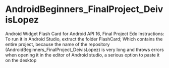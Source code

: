 # AndroidBeginners_FinalProject_DeivisLopez
Android Widget Flash Card for Android API 16, Final Project Edx
Instructions:
To run it in Android Studio, extract the folder FlashCard; Which contains the entire project, because the name of the repository (AndroidBeginners_FinalProject_DeivisLopez) is very long and throws errors when opening it in the editor of Android studio, a serious option to paste it on the desktop

